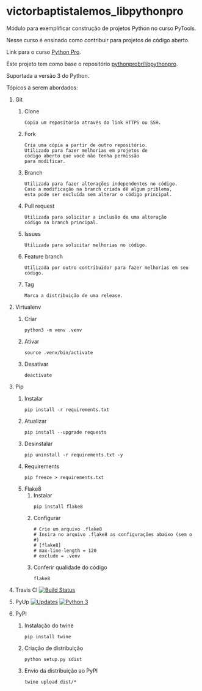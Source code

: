 # victorbaptistalemos_libpythonpro

Módulo para exemplificar construção de projetos Python no curso PyTools.

Nesse curso é ensinado como contribuir para projetos de código aberto.

Link para o curso [Python Pro](https://www.python.pro.br).

Este projeto tem como base o repositório [pythonprobr/libpythonpro](https://www.github.com/pythonprobr/libpythonpro).

Suportada a versão 3 do Python.

Tópicos a serem abordados:

1. Git
   1. Clone
      ```
      Copia um repositório através do link HTTPS ou SSH.
      ```
   2. Fork
      ```
      Cria uma cópia a partir de outro repositório.
      Utilizado para fazer melhorias em projetos de
      código aberto que você não tenha permissão
      para modificar. 
      ```
   3. Branch
      ```
      Utilizada para fazer alterações independentes no código.
      Caso a modificação na branch criada dê algum priblema,
      esta pode ser excluída sem alterar o código principal.
      ```
   4. Pull request
      ```
      Utilizada para solicitar a inclusão de uma alteração
      código na branch principal.
      ```
   5. Issues
      ```
      Utilizada para solicitar melhorias no código.
      ```
   6. Feature branch
      ```
      Utilizada por outro contribuidor para fazer melhorias em seu código.
      ```
   7. Tag
      ```
      Marca a distribuição de uma release.
      ```

   
2. Virtualenv
   1. Criar
      ```console
      python3 -m venv .venv
      ```
   2. Ativar
      ```console
      source .venv/bin/activate
      ```
   3. Desativar
      ```console
      deactivate
      ```


3. Pip
   1. Instalar
      ```console
      pip install -r requirements.txt
      ```
   2. Atualizar
      ```console
      pip install --upgrade requests
      ```
   3. Desinstalar
      ```console
      pip uninstall -r requirements.txt -y
      ```
   4. Requirements
      ```console
      pip freeze > requirements.txt
      ```
   5. Flake8
      1. Instalar
         ```console
         pip install flake8
         ```
      2. Configurar 
         ```console
         # Crie um arquivo .flake8
         # Insira no arquivo .flake8 as configurações abaixo (sem o #)
         # [flake8]
         # max-line-length = 120
         # exclude = .venv
         ```
      3. Conferir qualidade do código
         ```console
         flake8
         ```
4. Travis CI
   [![Build Status](https://www.travis-ci.com/victorbaptistalemos/libpythonpro.svg?branch=main)](https://www.travis-ci.com/victorbaptistalemos/libpythonpro)
   

5. PyUp 
   [![Updates](https://pyup.io/repos/github/victorbaptistalemos/libpythonpro/shield.svg)](https://pyup.io/repos/github/victorbaptistalemos/libpythonpro/)
   [![Python 3](https://pyup.io/repos/github/victorbaptistalemos/libpythonpro/python-3-shield.svg)](https://pyup.io/repos/github/victorbaptistalemos/libpythonpro/)

6. PyPI
   1. Instalação do twine
      ```console
      pip install twine
      ```
   2. Criação de distribuição
      ```console
      python setup.py sdist
      ```
   3. Envio da distribuição ao PyPI
      ```console
      twine upload dist/*
      ```
